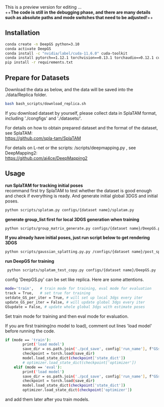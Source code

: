 This is a preview version for editing ...   
++**The code is still in the debugging phase, and there are many details such as absolute paths and mode switches that need to be adjusted!**++


## Installation
```bash
conda create -n DeepGS python=3.10
conda activate DeepGS
conda install -c "nvidia/label/cuda-11.6.0" cuda-toolkit
conda install pytorch==1.12.1 torchvision==0.13.1 torchaudio==0.12.1 cudatoolkit=11.6 -c pytorch -c conda-forge
pip install -r requirements.txt
```

## Prepare for Datasets  
Download the data as below, and the data will be saved into the ./data/Replica folder.  
```bash
bash bash_scripts/download_replica.sh  
```
If you download dataset by yourself, please collect data in SplaTAM format, including './congfigs' and './datasets/'.  

For details on how to obtain prepared dataset and the format of the dataset, see SplaTAM:    
https://github.com/spla-tam/SplaTAM  

For details on L-net or the scripts: /scripts/deepmapping.py , see DeepMapping2:     
https://github.com/ai4ce/DeepMapping2  

## Usage   
**run SplaTAM for tracking initial poses**    
recommand first try SplaTAM to test whether the dataset is good enough and check if everything is ready. And generate initial global 3DGS and initial poses.    
```bash
python scripts/splatam.py configs/{dataset name}/splatam.py
```  
**generate group_list first for local 3DGS generation when training**      
```bash  
python scripts/group_matrix_generate.py configs/{dataset name}/DeepGS.py
```  
**If you already have initial poses, just run script below to get rendering 3DGS**  
```bash  
python scripts/gaussian_splatting.py.py /configs/{dataset name}/post_splatam_opt.py
```  
**run DeepGS for training**  
```bash
 python scripts/splatam_test_copy.py configs/{dataset name}/DeepGS.py
```    
config 'DeepGS.py' can be set like replica. Here are some attentions.  
```bash   
mode='train',   # train mode for training, eval mode for evaluation
track = True,   # set true for training
setdate_GS_per_iter = True, # will set up local 3dgs every iter
update_GS_per_iter = False, # will update global 3dgs every iter
GSupdate = False, # update whole global 3dgs with estimate poses
```   
Set train mode for training and then eval mode for evaluation.  

If you are first training(no model to load), comment out lines 'load model' before running the code.  
```bash   
if (mode == 'train'):
        print('load model')
        save_dir = os.path.join('./pcd_save', config['run_name'], f"GSsetup_best_model.pth")
        checkpoint = torch.load(save_dir)
        model.load_state_dict(checkpoint['state_dict'])
        # optimizer.load_state_dict(checkpoint['optimizer'])
    elif (mode == 'eval'):
        print('load model')
        save_dir = os.path.join('./pcd_save', config['run_name'], f"GSsetup_best_model.pth")
        checkpoint = torch.load(save_dir)
        model.load_state_dict(checkpoint['state_dict'])
        optimizer.load_state_dict(checkpoint['optimizer'])
``` 
and add them later after you train models.